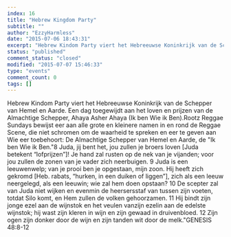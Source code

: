 ```yaml
---
index: 16
title: "Hebrew Kingdom Party"
subtitle: ""
author: "EzzyHarmless"
date: "2015-07-06 18:43:31"
excerpt: "Hebrew Kindom Party viert het Hebreeuwse Koninkrijk van de Schepper van Hemel en Aarde. Een dag toegewijdt aan het loven en prijzen van de Almachtige Schepper, Ahaya Asher Ahaya (Ik ben Wie ik Ben). "
status: "published"
comment_status: "closed"
modified: "2015-07-07 15:46:33"
type: "events"
comment_count: 0
tags: []
---
```


Hebrew Kindom Party viert het Hebreeuwse Koninkrijk van de Schepper van Hemel en Aarde. Een dag toegewijdt aan het loven en prijzen van de Almachtige Schepper, Ahaya Asher Ahaya (Ik ben Wie ik Ben).</span></span>Rootz Reggae Sundays bewijst eer aan alle grote en kleinere namen in en rond de Reggae Scene, die niet schromen om de waarheid te spreken en eer te geven aan Wie eer toebehoort: De Almachtige Schepper van Hemel en Aarde, de "Ik ben Wie ik Ben."8 Juda, jij bent het, jou zullen je broers loven [Juda betekent “lofprijzen”]! Je hand zal rusten op de nek van je vijanden; voor jou zullen de zonen van je vader zich neerbuigen. 9 Juda is een leeuwenwelp; van je prooi ben je opgestaan, mijn zoon. Hij heeft zich gekromd [Heb. rabats, “hurken, in een duiken of liggen”], zich als een leeuw neergelegd, als een leeuwin; wie zal hem doen opstaan? 10 De scepter zal van Juda niet wijken en evenmin de heersersstaf van tussen zijn voeten, totdat Silo komt, en Hem zullen de volken gehoorzamen. 11 Hij bindt zijn jonge ezel aan de wijnstok en het veulen vanzijn ezelin aan de edelste wijnstok; hij wast zijn kleren in wijn en zijn gewaad in druivenbloed. 12 Zijn ogen zijn donker door de wijn en zijn tanden wit door de melk."GENESIS 48:8-12